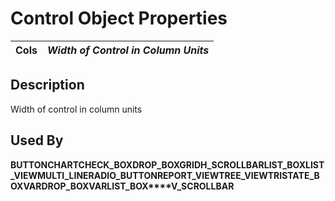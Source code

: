 # Control Object Properties

**Cols** |  **_Width of Control in Column Units_**  
---|---  
  
## Description

Width of control in column units

## Used By

**BUTTON****CHART****CHECK_BOX****DROP_BOX****GRID****H_SCROLLBAR****LIST_BOX****LIST_VIEW****MULTI_LINE****RADIO_BUTTON****REPORT_VIEW****TREE_VIEW****TRISTATE_BOX****VARDROP_BOX****VARLIST_BOX****V_SCROLLBAR**
